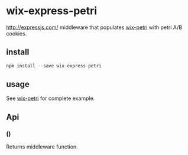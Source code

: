 # wix-express-petri

http://expressjs.com/ middleware that populates [wix-petri](../wix-petri) with petri A/B cookies.

## install

```js
npm install --save wix-express-petri
```

## usage

See [wix-petri](../wix-petri) for complete example.

## Api
### ()
Returns middleware function.